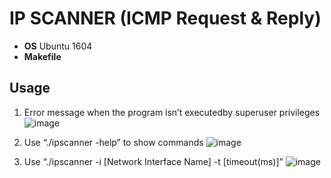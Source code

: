 # IP SCANNER (ICMP Request & Reply)
- **OS** Ubuntu 1604
- **Makefile**
## Usage
1. Error message when the program isn’t executedby superuser privileges   
![image](https://user-images.githubusercontent.com/75157669/118087395-16295180-b3f8-11eb-9a7b-ea1b17684204.png)

2. Use “./ipscanner -help” to show commands 
![image](https://user-images.githubusercontent.com/75157669/118087245-d6626a00-b3f7-11eb-88e6-e95ded397b13.png)

3. Use “./ipscanner -i [Network Interface Name] -t [timeout(ms)]” 
![image](https://user-images.githubusercontent.com/75157669/118087245-d6626a00-b3f7-11eb-88e6-e95ded397b13.png)
